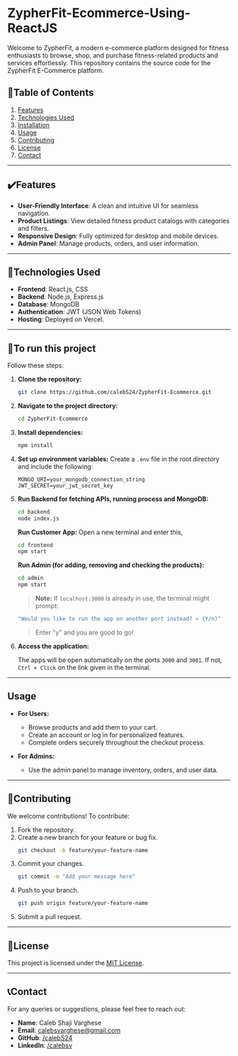 # ZypherFit-Ecommerce-Using-ReactJS

Welcome to ZypherFit, a modern e-commerce platform designed for fitness enthusiasts to browse, shop, and purchase fitness-related products and services effortlessly. This repository contains the source code for the ZypherFit E-Commerce platform.

## 📖Table of Contents

1. [Features](#features)
2. [Technologies Used](#technologies-used)
3. [Installation](#installation)
4. [Usage](#usage)
5. [Contributing](#contributing)
6. [License](#license)
7. [Contact](#contact)

---

## ✔️Features

- **User-Friendly Interface**: A clean and intuitive UI for seamless navigation.
- **Product Listings**: View detailed fitness product catalogs with categories and filters.
- **Responsive Design**: Fully optimized for desktop and mobile devices.
- **Admin Panel**: Manage products, orders, and user information.

---

## 🤖Technologies Used

- **Frontend**: React.js, CSS
- **Backend**: Node.js, Express.js
- **Database**: MongoDB
- **Authentication**: JWT (JSON Web Tokens)
- **Hosting**: Deployed on Vercel.

---

## 🚀To run this project

Follow these steps:

1. **Clone the repository:**
   ```bash
   git clone https://github.com/calebS24/ZypherFit-Ecommerce.git
   ```

2. **Navigate to the project directory:**
   ```bash
   cd ZypherFit-Ecommerce
   ```

3. **Install dependencies:**
   ```bash
   npm install
   ```

4. **Set up environment variables:**
   Create a `.env` file in the root directory and include the following:
   ```env
   MONGO_URI=your_mongodb_connection_string
   JWT_SECRET=your_jwt_secret_key
   ```

5. **Run Backend for fetching APIs, running process and MongoDB:**
   ```bash
   cd backend
   node index.js
   ```

   **Run Customer App:**
   Open a new terminal and enter this,
   ```bash
   cd frontend
   npm start
   ```

   **Run Admin (for adding, removing and checking the products):**
   ```bash
   cd admin
   npm start
   ```

   > **Note:** If `localhost:3000` is already in use, the terminal might prompt:
   ```bash
   "Would you like to run the app on another port instead? » (Y/n)"
   ```      
   >Enter "y" and you are good to go!
   

7. **Access the application:**

   The apps will be open automatically on the ports `3000` and `3001`. If not, `Ctrl + Click` on the link given in the terminal.

---

## Usage

- **For Users:**
  - Browse products and add them to your cart.
  - Create an account or log in for personalized features.
  - Complete orders securely throughout the checkout process.

- **For Admins:**
  - Use the admin panel to manage inventory, orders, and user data.

---

## 🙌Contributing

We welcome contributions! To contribute:

1. Fork the repository.
2. Create a new branch for your feature or bug fix.
   ```bash
   git checkout -b feature/your-feature-name
   ```
3. Commit your changes.
   ```bash
   git commit -m "Add your message here"
   ```
4. Push to your branch.
   ```bash
   git push origin feature/your-feature-name
   ```
5. Submit a pull request.

---

## 🧾License

This project is licensed under the [MIT License](LICENSE).

---

## 📞Contact

For any queries or suggestions, please feel free to reach out:

- **Name**: Caleb Shaji Varghese  
- **Email**: calebsvarghese@gmail.com  
- **GitHub**: [/calebS24](https://github.com/calebS24)
- **LinkedIn**: [/calebsv](https://www.linkedin.com/in/calebsv)

 
